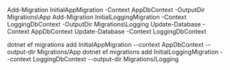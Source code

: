 Add-Migration InitialAppMigration -Context AppDbContext -OutputDir Migrations\App
Add-Migration InitialLoggingMigration -Context LoggingDbContext -OutputDir Migrations\Logging
Update-Database -Context AppDbContext
Update-Database -Context LoggingDbContext

dotnet ef migrations add InitialAppMigration --context AppDbContext --output-dir Migrations/App
dotnet ef migrations add InitialLoggingMigration --context LoggingDbContext --output-dir Migrations/Logging

